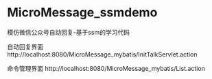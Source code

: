 # MicroMessage_ssmdemo
模仿微信公众号自动回复-基于ssm的学习代码

自动回复界面
http://localhost:8080/MicroMessage_mybatis/InitTalkServlet.action 

命令管理界面
http://localhost:8080/MicroMessage_mybatis/List.action
